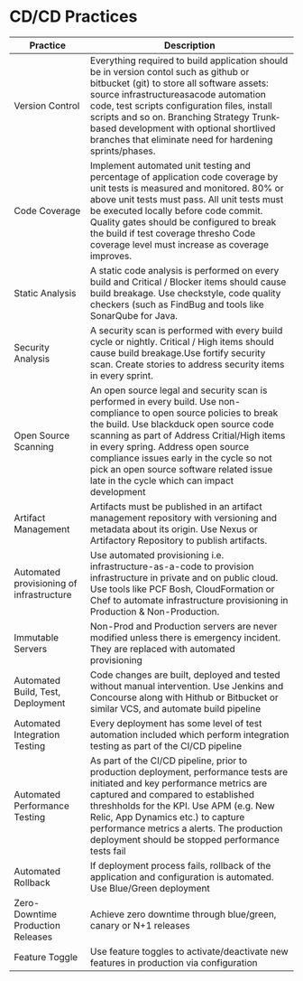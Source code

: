 # CD/CD Practices  

| Practice | Description  |  
| -------- | ------------ |  
| Version Control | Everything required to build application should be in version contol such as github or bitbucket (git) to store all software assets: source infrastructure­as­a­code automation code, test scripts configuration files, install scripts and so on. Branching Strategy Trunk­based development with optional short­lived branches that eliminate need for hardening sprints/phases. |  
| Code Coverage | Implement automated unit testing and percentage of application code coverage by unit tests is measured and monitored. 80% or above unit tests must pass. All unit tests must be executed locally before code commit. Quality gates should be configured to break the build if test coverage thresho Code coverage level must increase as coverage improves.  |  
| Static Analysis | A static code analysis is performed on every build and Critical / Blocker items should cause build breakage. Use checkstyle, code quality checkers (such as FindBug and tools like SonarQube for Java. |  
| Security Analysis | A security scan is performed with every build cycle or nightly. Critical / High items should cause build breakage.Use fortify security scan. Create stories to address security items in every sprint.
| Open Source Scanning | An open source legal and security scan is performed in every build. Use non-compliance to open source policies to break the build. Use blackduck open source code scanning as part of Address Critial/High items in every spring. Address open source compliance issues early in the cycle so not pick an open source software related issue late in the cycle which can impact development |  
| Artifact Management | Artifacts must be published in an artifact management repository with versioning and metadata about its origin. Use Nexus or Artifactory Repository to publish artifacts.
| Automated provisioning of infrastructure | Use automated provisioning i.e. infrastructure-as-a-code to provision infrastructure in private and on public cloud. Use tools like PCF Bosh, CloudFormation or Chef to automate infrastructure provisioning in Production & Non-Production.
| Immutable Servers | Non-Prod and Production servers are never modified unless there is emergency incident. They are replaced with automated provisioning | 
| Automated Build, Test, Deployment | Code changes are built, deployed and tested without manual intervention. Use Jenkins and Concourse along with Hithub or Bitbucket or similar VCS, and automate build pipeline |
| Automated Integration Testing | Every deployment has some level of test automation included which perform integration testing as part of the CI/CD pipeline | 
| Automated Performance Testing | As part of the CI/CD pipeline, prior to production deployment, performance tests are initiated and key performance metrics are captured and compared to established threshholds for the KPI. Use APM (e.g. New Relic, App Dynamics etc.) to capture performance metrics a alerts. The production deployment should be stopped performance tests fail | 
| Automated Rollback | If deployment process fails, rollback of the application and configuration is automated. Use Blue/Green deployment |  
| Zero-Downtime Production Releases| Achieve zero downtime through blue/green, canary or N+1 releases |
| Feature Toggle | Use feature toggles to activate/de­activate new features in production via configuration |  
